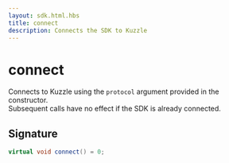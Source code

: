 ```yaml
---
layout: sdk.html.hbs
title: connect
description: Connects the SDK to Kuzzle
---
```


# connect

Connects to Kuzzle using the `protocol` argument provided in the constructor.  
Subsequent calls have no effect if the SDK is already connected.

## Signature

```cpp
virtual void connect() = 0;
```
